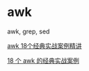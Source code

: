 # awk
awk, grep, sed

[awk 18个经典实战案例精讲](https://www.bilibili.com/video/BV1BJ411X7QN/)

[18 个 awk 的经典实战案例](https://junmajinlong.com/shell/awk/awk_examples/)
